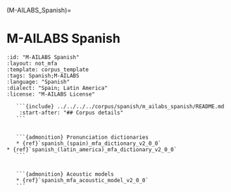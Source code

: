 
(M-AILABS_Spanish)=
# M-AILABS Spanish

``````{corpus} M-AILABS Spanish
:id: "M-AILABS Spanish"
:layout: not_mfa
:template: corpus_template
:tags: Spanish;M-AILABS
:language: "Spanish"
:dialect: "Spain; Latin America"
:license: "M-AILABS License"

   ```{include} ../../../../corpus/spanish/m_ailabs_spanish/README.md
    :start-after: "## Corpus details"
   ```


   ```{admonition} Pronunciation dictionaries
   * {ref}`spanish_(spain)_mfa_dictionary_v2_0_0`
* {ref}`spanish_(latin_america)_mfa_dictionary_v2_0_0`
   ```


   ```{admonition} Acoustic models
   * {ref}`spanish_mfa_acoustic_model_v2_0_0`
   ```
``````
